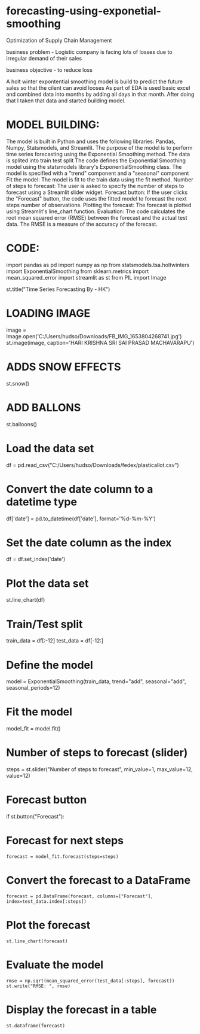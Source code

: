 # forecasting-using-exponetial-smoothing
Optimization of Supply Chain Management 

business problem - Logistic company is facing lots of losses due to irregular demand of their sales

business objective - to reduce loss

A holt winter expontential smoothing model is build to predict the future sales so that the cilent can avoid looses
As part of EDA is used basic excel and combined data into months by adding all days in that month.
After doing that I taken that data and started building model.

# MODEL BUILDING:

The model is built in Python and uses the following libraries: Pandas, Numpy, Statsmodels, and Streamlit.
The purpose of the model is to perform time series forecasting using the Exponential Smoothing method.
The data is splited into train test split
The code defines the Exponential Smoothing model using the statsmodels library's ExponentialSmoothing class. The model is specified with a "trend" component and a "seasonal" component
Fit the model: The model is fit to the train data using the fit method.
Number of steps to forecast: The user is asked to specify the number of steps to forecast using a Streamlit slider widget.
Forecast button: If the user clicks the "Forecast" button, the code uses the fitted model to forecast the next steps number of observations.
Plotting the forecast: The forecast is plotted using Streamlit's line_chart function.
Evaluation: The code calculates the root mean squared error (RMSE) between the forecast and the actual test data. The RMSE is a measure of the accuracy of the forecast.

# CODE:
import pandas as pd
import numpy as np
from statsmodels.tsa.holtwinters import ExponentialSmoothing
from sklearn.metrics import mean_squared_error
import streamlit as st
from PIL import Image

st.title("Time Series Forecasting By - HK")

# LOADING IMAGE
image = Image.open('C:/Users/hudso/Downloads/FB_IMG_1653804268741.jpg')
st.image(image, caption='HARI KRISHNA SRI SAI PRASAD MACHAVARAPU')

# ADDS SNOW EFFECTS
st.snow() 

# ADD BALLONS
st.balloons()


# Load the data set
df = pd.read_csv("C:/Users/hudso/Downloads/fedex/plasticallot.csv")

# Convert the date column to a datetime type
df['date'] = pd.to_datetime(df['date'], format='%d-%m-%Y')

# Set the date column as the index
df = df.set_index('date')

# Plot the data set
st.line_chart(df)

# Train/Test split
train_data = df[:-12]
test_data = df[-12:]

# Define the model
model = ExponentialSmoothing(train_data, trend="add", seasonal="add", seasonal_periods=12)

# Fit the model
model_fit = model.fit()

# Number of steps to forecast (slider)
steps = st.slider("Number of steps to forecast", min_value=1, max_value=12, value=12)

# Forecast button
if st.button("Forecast"):
  # Forecast for next steps
    forecast = model_fit.forecast(steps=steps)

   # Convert the forecast to a DataFrame
    forecast = pd.DataFrame(forecast, columns=["Forecast"], index=test_data.index[:steps])

   # Plot the forecast
    st.line_chart(forecast)

   # Evaluate the model
    rmse = np.sqrt(mean_squared_error(test_data[:steps], forecast))
    st.write("RMSE: ", rmse)

   # Display the forecast in a table
    st.dataframe(forecast)

